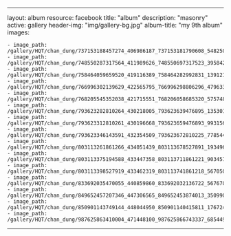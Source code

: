
---
layout: album
resource: facebook
title: "album"
description: "masonry"
active: gallery
header-img: "img/gallery-bg.jpg"
album-title: "my 9th album"
images:
    
    - image_path: /gallery/HQT/chan_dung/737153188457274_406986187_737153181790608_5482505331204669268_n.jpg
    - image_path: /gallery/HQT/chan_dung/748550287317564_411989626_748550697317523_3958421675135916319_n.jpg
    - image_path: /gallery/HQT/chan_dung/758464059659520_419116389_758464282992831_1391216886494310241_n.jpg
    - image_path: /gallery/HQT/chan_dung/766996302139629_422565795_766996298806296_4796338037506011431_n.jpg
    - image_path: /gallery/HQT/chan_dung/768205545352038_421715551_768206058685320_5757488069537635017_n.jpg
    - image_path: /gallery/HQT/chan_dung/793623282810264_430218005_793623639476895_1353018963558775527_n.jpg
    - image_path: /gallery/HQT/chan_dung/793623312810261_430196668_793623659476893_993156019921298635_n.jpg
    - image_path: /gallery/HQT/chan_dung/793623346143591_432354509_793623672810225_7785443266694722411_n.jpg
    - image_path: /gallery/HQT/chan_dung/803113261861266_434051439_803113678527891_1934967517618709630_n.jpg
    - image_path: /gallery/HQT/chan_dung/803113375194588_433447358_803113711861221_9034571442104030486_n.jpg
    - image_path: /gallery/HQT/chan_dung/803113398527919_433462319_803113741861218_5670503031836060981_n.jpg
    - image_path: /gallery/HQT/chan_dung/833692035470055_440859860_833692032136722_5676704520863386918_n.jpg
    - image_path: /gallery/HQT/chan_dung/849652457207346_447306565_849652453874013_3509906081544584875_n.jpg
    - image_path: /gallery/HQT/chan_dung/850901143749144_448044950_850901140415811_1767242971187549787_n.jpg
    - image_path: /gallery/HQT/chan_dung/987625863410004_471448100_987625866743337_6854498504518404174_n.jpg
---